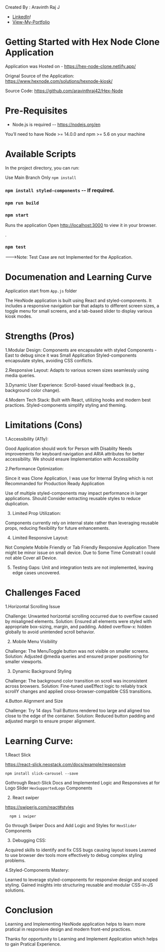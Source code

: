 Created By : Aravinth Raj J 
* [LinkedIn](https://www.linkedin.com/in/aravinth-raj-developer)!
* [View-My-Portfolio](https://aravinthraj42.github.io/aravinth-profile-portfolio/)

# Getting Started with Hex Node Clone Application

Application was Hosted on - https://hex-node-clone.netlify.app/

Orignal Source of the Application: https://www.hexnode.com/solutions/hexnode-kiosk/

Source Code: https://github.com/aravinthraj42/Hex-Node

# Pre-Requisites

* Node.js is required -- https://nodejs.org/en

You’ll need to have Node >= 14.0.0 and npm >= 5.6 on your machine


# Available Scripts

In the project directory, you can run:

Use Main Branch Only
 `npm install`

### `npm install styled-components` -- If required.

### `npm run build`

### `npm start`

Runs the application
Open [http://localhost:3000](http://localhost:3000) to view it in your browser.

.

### `npm test`

--->Note: Test Case are not Implemented for the Application.

# Documenation and Learning Curve

Application start from `App.js` folder

The HexNode application is built using React and styled-components. It includes a responsive navigation bar that adapts to different screen sizes, a toggle menu for small screens, and a tab-based slider to display various kiosk modes.



# Strengths (Pros)

 1.Modular Design:
Components are encapsulate with styled Components - East to debug since it was Small Application
Styled-components encapsulate styles, avoiding CSS conflicts.

 2.Responsive Layout:
Adapts to various screen sizes seamlessly using media queries.

 3.Dynamic User Experience:
Scroll-based visual feedback (e.g., background color change).


 4.Modern Tech Stack:
Built with React, utilizing hooks and modern best practices.
Styled-components simplify styling and theming.



# Limitations (Cons)

 1.Accessibility (A11y):

Good Application should work for Person with Disablity 
Needs improvements for keyboard navigation and ARIA attributes for better accessibility.
We should ensure Implementation with Accessibility

 2.Performance Optimization:

Since it was Clone Application, I was use for Internal Styling which is not Recommanded for Production Ready Application

Use of multiple styled-components may impact performance in larger applications.
Should Consider extracting reusable styles to reduce duplication.

 3. Limited Prop Utilization:

Components currently rely on internal state rather than leveraging reusable props, reducing flexibility for future enhancements.


 4. Limited Responsive Layout:

Not Complete Mobile Friendly or Tab Friendly Responsive Application
There might be minor issue on small device.
Due to Some Time Constrait I could not able Cover all Device.


 5. Testing Gaps:
Unit and integration tests are not implemented, leaving edge cases uncovered.



# Challenges Faced


 
 1.Horizontal Scrolling Issue

 Challenge:
 Unwanted horizontal scrolling occurred due to overflow caused by misaligned elements.
 Solution:
 Ensured all elements were styled with appropriate box-sizing, margin, and padding. Added overflow-x: hidden globally to avoid unintended scroll behavior.


 2. Mobile Menu Visibility

Challenge: 
The MenuToggle button was not visible on smaller screens.
Solution:
Adjusted @media queries and ensured proper positioning for smaller viewports.


 3. Dynamic Background Styling

Challenge: 
The background color transition on scroll was inconsistent across browsers.
Solution: 
Fine-tuned useEffect logic to reliably track scrollY changes and applied cross-browser-compatible CSS transitions.


4.Button Alignment and Size

Challenge: 
Try 14 days Trail Buttons rendered too large and aligned too close to the edge of the container.
Solution: 
Reduced button padding and adjusted margin to ensure proper alignment.


# Learning Curve:

 1.React Slick

https://react-slick.neostack.com/docs/example/responsive

`npm install slick-carousel --save`

Gothrough React-Slick Docs and Implemented Logic and 
Responsives at for Logo Slider  `HexSupportedLogo` Components


2. React swiper

https://swiperjs.com/react#styles

`  npm i swiper`

Go through Swiper Docs and Add Logic and Styles for  `HexSlider` Components

3. Debugging CSS:

Acquired skills to identify and fix CSS bugs causing layout issues
Learned to use browser dev tools more effectively to debug complex styling problems.

4.Styled-Components Mastery:

Learned to leverage styled-components for responsive design and scoped styling.
Gained insights into structuring reusable and modular CSS-in-JS solutions.


# Conclusion

Learning and Implementing HexNode application helps to learn more pratical in responsive design and modern front-end practices.

Thanks for opportunity to Learning and Implement Application which helps to gain Pratical Experience.

